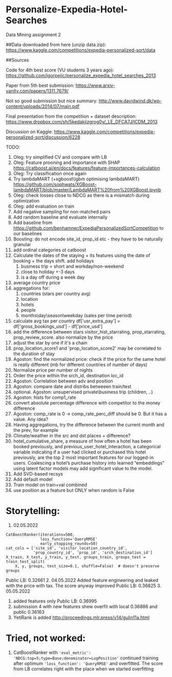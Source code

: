 # Personalize-Expedia-Hotel-Searches
 Data Mining assignment 2

##Data downloaded from here (unzip data.zip):
https://www.kaggle.com/competitions/expedia-personalized-sort/data


##Sources

Code for 4th best score (VU students 3 years ago):
https://github.com/igorpejic/personalize_expedia_hotel_searches_2013

Paper from 5th best submission:
https://www.arxiv-vanity.com/papers/1311.7679/


Not so good submission but nice summary:
http://www.davidwind.dk/wp-content/uploads/2014/07/main.pdf


Final presentation from the competition + dataset description:
https://www.dropbox.com/sh/5kedakjizgrog0y/_LE_DFCA7J/ICDM_2013


Discussion on Kaggle:
https://www.kaggle.com/competitions/expedia-personalized-sort/discussion/6228

TODO:
1. Oleg: try simplified CV and compare with LB
2. Oleg: Feature prooning and importance with SHAP https://catboost.ai/en/docs/features/feature-importances-calculation
3. Oleg: Try classification once again
4. Try lambdaMART (+xgboost\lgbm optimising lambdaMART) https://github.com/sophwats/XGBoost-lambdaMART/blob/master/LambdaMART%20from%20XGBoost.ipynb
5. Oleg: check losses close to NDCG as there is a mismatch during optimization
6. Oleg: add evaluation on train
7. Add negative sampling for non-matched pairs
8. Add random baseline and evaluate internally
9. Add baseline from https://github.com/benhamner/ExpediaPersonalizedSortCompetition to our baselines
10. Boosting: do not encode site_id, prop_id etc - they have to be naturally granular
11. add ordinal categories ot catboost
12. Calculate the dates of the staying + its features using the date of booking + the days shift. add holidays
    1. business trip = short and workday/non-weekend
    2. close to holiday +-3 days
    3. is a day off during a week day
13. average country price
14. aggregations for:
    1. countries (stars per country avg)
    2. location
    3. hotels
    4. people
    5. months\day\season\weekday (sales per time period)
15. calculate avg tax per country df['usr_extra_pay'] = df['gross_bookings_usd'] - df['price_usd']
16. add the difference between stars visitor_hist_starrating, prop_starrating, prop_review_score. also normalize by the price
17. adjust the star by one if it's a chain
18. prop_location_score1 and 'prop_location_score2' may be correlated to the duration of stay
19. Agoston: find the normalized price: check if the price for the same hotel is really different (mb for different countries of number of days)
20. Normalize price per number of nights
21. Order the price within the srch_id, destination loc_id
22. Agoston: Correlation between adv and position
23. Agoston: compare date and distribs betweeen train/test
24. optional. Agoston: unsupervised private\business trip (children, ..)
25. Agoston: hists for comp1_rate
26. convert absolute percentage difference with competitor to the money difference
27. Agoston: comp_rate is 0 -> comp_rate_perc_diff should be 0. But it has a value. Any idea?
28. Having aggregations, try the difference between the current month and the prev, for example
29. Climate/weather in the src and dst places + difference?
30. hotel_cumulative_share, a measure of how often a hotel has been booked previously, and previous_user_hotel_interaction, a categorical variable indicating if a user had clicked or purchased this hotel previously, are the top 2 most important features for our logged-in users. Coalescing a hotel’s purchase history into learned “embeddings” using latent factor models may add significant value to the model.
31. Add SVD-based recsys
32. Add default model
33. Train model on train+val combined
34. use position as a feature but ONLY when random is False


# Storytelling:
1. 02.05.2022
```
CatBoostRanker(iterations=500, 
               loss_function='QueryRMSE'
               early_stopping_rounds=50)
cat_cols = ['site_id', 'visitor_location_country_id',
            'prop_country_id', 'prop_id', 'srch_destination_id']
X_train, X_test, y_train, y_test, groups_train, groups_test = train_test_split(
    X, y, groups, test_size=0.1, shuffle=False)  # doesn't preserve groups
```
Public LB: 0.32661
2. 04.05.2022
Added feature engineering and leaked with the price with tax. The score anyway improved
Public LB: 0.36825
3. 05.05.2022 
   1. added features only
   Public LB: 0.36995 
   2. submission 4 with new features shew overfit with local 0.36886 and public 0.36163
4. YetiRank is added http://proceedings.mlr.press/v14/gulin11a.html


# Tried, not worked:
1. CatBoostRanker with ```'eval_metric': 'NDCG:top=5;type=Base;denominator=LogPosition'``` continued training after optimum ```'loss_function': 'QueryRMSE'``` and overfitted. The score from LB correlates right with the place when we started overfitting 
